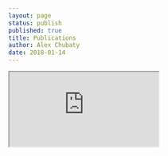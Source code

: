 ```yaml
---
layout: page
status: publish
published: true
title: Publications
author: Alex Chubaty
date: 2018-01-14
---
```


<iframe src="https://bibbase.org/service/mendeley/c009878c-ce2e-397e-b4d5-32d70b399230"></iframe>
